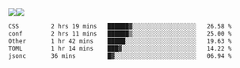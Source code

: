 <div style="display: flex; flex-direction: row;">
<img style="height: auto; width: auto;" class="img" src="https://raw.githubusercontent.com/blazepp/github-stats/master/generated/overview.svg#gh-dark-mode-only" />
<img style="height: auto; width: auto;" class="img" src="https://raw.githubusercontent.com/blazepp/github-stats/master/generated/languages.svg#gh-dark-mode-only" />
</div>

<div style="display: flex; flex-direction: row;">
<!--START_SECTION:waka-->

```txt
CSS         2 hrs 19 mins   ██████▓░░░░░░░░░░░░░░░░░░   26.58 %
conf        2 hrs 11 mins   ██████▒░░░░░░░░░░░░░░░░░░   25.00 %
Other       1 hr 42 mins    █████░░░░░░░░░░░░░░░░░░░░   19.63 %
TOML        1 hr 14 mins    ███▓░░░░░░░░░░░░░░░░░░░░░   14.22 %
jsonc       36 mins         █▓░░░░░░░░░░░░░░░░░░░░░░░   06.94 %
```

<!--END_SECTION:waka-->
</div>
